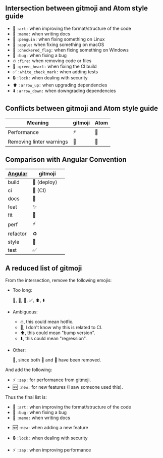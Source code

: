 ## Intersection between gitmoji and Atom style guide

* :art: `:art:` when improving the format/structure of the code
* :memo: `:memo:` when writing docs
* :penguin: `:penguin:` when fixing something on Linux
* :apple: `:apple:` when fixing something on macOS
* :checkered_flag: `:checkered_flag:` when fixing something on Windows
* :bug: `:bug:` when fixing a bug
* :fire: `:fire:` when removing code or files
* :green_heart: `:green_heart:` when fixing the CI build
* :white_check_mark: `:white_check_mark:` when adding tests
* :lock: `:lock:` when dealing with security
* :arrow_up: `:arrow_up:` when upgrading dependencies
* :arrow_down: `:arrow_down:` when downgrading dependencies

## Conflicts between gitmoji and Atom style guide

| Meaning | gitmoji | Atom |
| - | - | - |
| Performance | ⚡️ | 🐎 |
| Removing linter warnings | 🚨 | 👕 |

## Comparison with Angular Convention

| [Angular] | gitmoji |
| - | - |
| build | 🚀 (deploy)　|
| ci | 💚 (CI) |
| docs | 📝 |
| feat | ✨ |
| fit | 🐛 |
| perf | ⚡️ |
| refactor | ♻️ |
| style | 🎨 |
| test | ✅ |

[Angular]: https://github.com/angular/angular/blob/master/CONTRIBUTING.md#commit

## A reduced list of gitmoji

From the intersection, remove the following emojis:

- Too long:

    :penguin:, :checkered_flag:, :green_heart:, :white_check_mark:, :arrow_up:, :arrow_down:

- Ambiguous:

    * :fire:, this could mean hotfix.
    * :green_heart:, I don't know why this is related to CI.
    * :arrow_up:, this could mean "bump version".
    * :arrow_down:, this could mean "regression".

- Other:

    :apple:, since both :penguin: and :checkered_flag: have been removed.

And add the following:

- :zap: `:zap:` for performance from gitmoji.
- :new: `:new:` for new features (I saw someone used this).

Thus the final list is:

* :art: `:art:` when improving the format/structure of the code
* :bug: `:bug:` when fixing a bug
* :memo: `:memo:` when writing docs
- :new: `:new:` when adding a new feature
* :lock: `:lock:` when dealing with security
- :zap: `:zap:` when improving performance